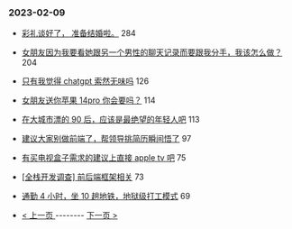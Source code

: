 ### 2023-02-09 
- [彩礼谈好了， 准备结婚啦。](https://www.v2ex.com/t/914496) 284
- [女朋友因为我要看她跟另一个男性的聊天记录而要跟我分手，我该怎么做？](https://www.v2ex.com/t/914624) 204
- [只有我觉得 chatgpt 索然无味吗](https://www.v2ex.com/t/914410) 126
- [女朋友送你苹果 14pro 你会要吗？](https://www.v2ex.com/t/914489) 114
- [在大城市漂的 90 后，应该是最绝望的年轻人吧](https://www.v2ex.com/t/914439) 113
- [建议大家别做前端了，帮领导挑简历瞬间悟了](https://www.v2ex.com/t/914395) 97
- [有买电视盒子需求的建议上直接 apple tv 吧](https://www.v2ex.com/t/914472) 75
- [[全栈开发调查] 前后端框架相关](https://www.v2ex.com/t/914389) 73
- [通勤 4 小时，坐 10 趟地铁，地狱级打工模式](https://www.v2ex.com/t/914566) 69 

- [ < 上一页 ](https://github.com/able8/v2ex-hot-record/blob/master/2023-02-08.md) -------- [ 下一页 > ](https://github.com/able8/v2ex-hot-record/blob/master/2023-02-10.md)